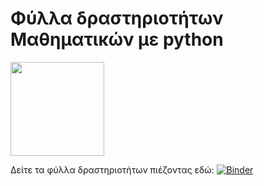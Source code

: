 # Φύλλα δραστηριοτήτων Μαθηματικών με python

<img src="https://www.python.org/static/community_logos/python-logo-master-v3-TM.png" width="150">

Δείτε τα φύλλα δραστηριοτήτων πιέζοντας εδώ: [![Binder](https://mybinder.org/badge_logo.svg)](https://mybinder.org/v2/gh/demosthenesst/python/main?labpath=index.ipynb)


<!-- [![Binder](https://mybinder.org/badge_logo.svg)](https://mybinder.org/v2/gh/nikos115/math-plot/master?filepath=notebooks%2Findex.ipynb) -->






<!-- Run the activity notebooks on [binder](https://mybinder.org/): [![Binder](https://mybinder.org/badge_logo.svg)](https://mybinder.org/v2/gh/nikos115/math-plot/master?filepath=notebooks%2Findex.ipynb) -->
